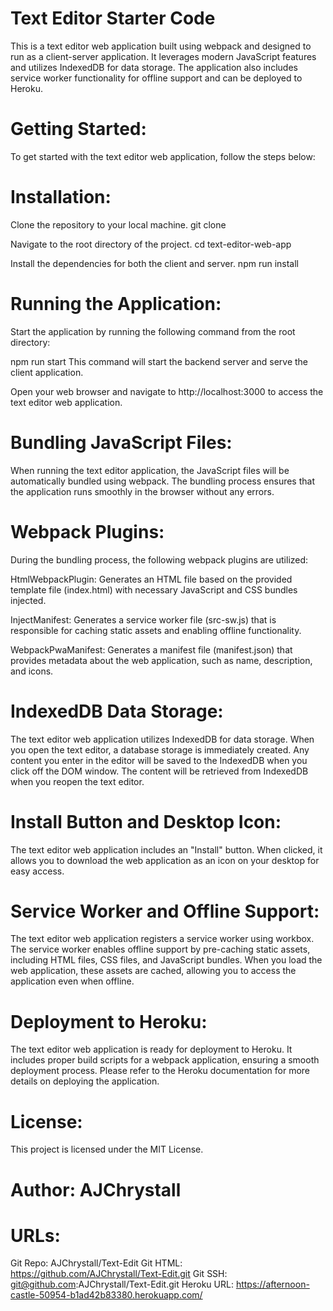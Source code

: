 # Text Editor Starter Code
This is a text editor web application built using webpack and designed to run as a client-server application. It leverages modern JavaScript features and utilizes IndexedDB for data storage. The application also includes service worker functionality for offline support and can be deployed to Heroku.


# Getting Started:
To get started with the text editor web application, follow the steps below:


# Installation:


Clone the repository to your local machine.
git clone <repository-url>

Navigate to the root directory of the project.
cd text-editor-web-app

Install the dependencies for both the client and server.
npm run install


# Running the Application:
Start the application by running the following command from the root directory:

npm run start
This command will start the backend server and serve the client application.

Open your web browser and navigate to http://localhost:3000 to access the text editor web application.


# Bundling JavaScript Files:
When running the text editor application, the JavaScript files will be automatically bundled using webpack. The bundling process ensures that the application runs smoothly in the browser without any errors.


# Webpack Plugins:
During the bundling process, the following webpack plugins are utilized:

HtmlWebpackPlugin: Generates an HTML file based on the provided template file (index.html) with necessary JavaScript and CSS bundles injected.

InjectManifest: Generates a service worker file (src-sw.js) that is responsible for caching static assets and enabling offline functionality.

WebpackPwaManifest: Generates a manifest file (manifest.json) that provides metadata about the web application, such as name, description, and icons.


# IndexedDB Data Storage:
The text editor web application utilizes IndexedDB for data storage. When you open the text editor, a database storage is immediately created. Any content you enter in the editor will be saved to the IndexedDB when you click off the DOM window. The content will be retrieved from IndexedDB when you reopen the text editor.


# Install Button and Desktop Icon:
The text editor web application includes an "Install" button. When clicked, it allows you to download the web application as an icon on your desktop for easy access.


# Service Worker and Offline Support:
The text editor web application registers a service worker using workbox. The service worker enables offline support by pre-caching static assets, including HTML files, CSS files, and JavaScript bundles. When you load the web application, these assets are cached, allowing you to access the application even when offline.


# Deployment to Heroku:
The text editor web application is ready for deployment to Heroku. It includes proper build scripts for a webpack application, ensuring a smooth deployment process. Please refer to the Heroku documentation for more details on deploying the application.


# License: 
This project is licensed under the MIT License.


# Author: AJChrystall


# URLs:
Git Repo: AJChrystall/Text-Edit
Git HTML: https://github.com/AJChrystall/Text-Edit.git
Git SSH: git@github.com:AJChrystall/Text-Edit.git 
Heroku URL: https://afternoon-castle-50954-b1ad42b83380.herokuapp.com/